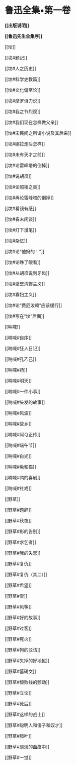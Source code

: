   

# 鲁迅全集•第一卷

**[[出版说明]]**

**[[鲁迅先生全集序]]**

[[坟]]

[[坟#题记]]

[[坟#人之历史]]

[[坟#科学史教篇]]

[[坟#文化偏至论]]

[[坟#摩罗诗力说]]

[[坟#我之节烈观]]

[[坟#我们现在怎样做父亲]]

[[坟#宋民间之所谓小说及其后来]]

[[坟#娜拉走后怎样]]

[[坟#未有天才之前]]

[[坟#论雷峰塔的倒掉]]

[[坟#说胡须]]

[[坟#论照相之类]]

[[坟#再论雷峰塔的倒掉]]

[[坟#看镜有感]]

[[坟#春末闲谈]]

[[坟#灯下漫笔]]

[[坟#杂忆]]

[[坟#论“他妈的！”]]

[[坟#论睁了眼看]]

[[坟#从胡须说到牙齿]]

[[坟#坚壁清野主义]]

[[坟#寡妇主义]]

[[坟#论“费厄泼赖”应该缓行]]

[[坟#写在“坟”后面]]

  

[[呐喊]]

[[呐喊#自序]]

[[呐喊#狂人日记]]

[[呐喊#孔乙己]]

[[呐喊#药]]

[[呐喊#明天]]

[[呐喊#一件小事]]

[[呐喊#头发的故事]]

[[呐喊#风波]]

[[呐喊#故乡]]

[[呐喊#阿Ｑ正传]]

[[呐喊#端午节]]

[[呐喊#白光]]

[[呐喊#兔和猫]]

[[呐喊#鸭的喜剧]]

[[呐喊#社戏]]

  

[[野草]]

[[野草#题辞]]

[[野草#秋夜]]

[[野草#影的告别]]

[[野草#求乞者]]

[[野草#我的失恋]]

[[野草#复仇]]

[[野草#复仇（其二）]]

[[野草#希望]]

[[野草#雪]]

[[野草#风筝]]

[[野草#好的故事]]

[[野草#过客]]

[[野草#死火]]

[[野草#狗的驳诘]]

[[野草#失掉的好地狱]]

[[野草#墓碣文]]

[[野草#颓败线的颤动]]

[[野草#立论]]

[[野草#死后]]

[[野草#这样的战士]]

[[野草#聪明人和傻子和奴才]]

[[野草#腊叶]]

[[野草#淡淡的血痕中]]

[[野草#一觉]]